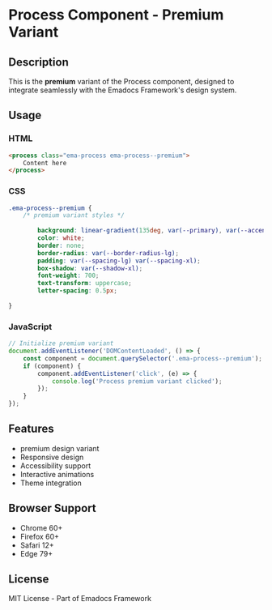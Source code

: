 # Process Component - Premium Variant

## Description
This is the **premium** variant of the Process component, designed to integrate seamlessly with the Emadocs Framework's design system.

## Usage

### HTML
```html
<process class="ema-process ema-process--premium">
    Content here
</process>
```

### CSS
```css
.ema-process--premium {
    /* premium variant styles */
    
        background: linear-gradient(135deg, var(--primary), var(--accent));
        color: white;
        border: none;
        border-radius: var(--border-radius-lg);
        padding: var(--spacing-lg) var(--spacing-xl);
        box-shadow: var(--shadow-xl);
        font-weight: 700;
        text-transform: uppercase;
        letter-spacing: 0.5px;
    
}
```

### JavaScript
```javascript
// Initialize premium variant
document.addEventListener('DOMContentLoaded', () => {
    const component = document.querySelector('.ema-process--premium');
    if (component) {
        component.addEventListener('click', (e) => {
            console.log('Process premium variant clicked');
        });
    }
});
```

## Features
- premium design variant
- Responsive design
- Accessibility support
- Interactive animations
- Theme integration

## Browser Support
- Chrome 60+
- Firefox 60+
- Safari 12+
- Edge 79+

## License
MIT License - Part of Emadocs Framework
